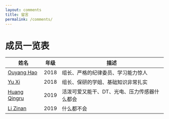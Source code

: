 ```yaml
---
layout: comments
title: 留言
permalink: /comments/
---
```


# 成员一览表

| 姓名                                                         | 年级 | 描述                                         |
| ------------------------------------------------------------ | ---- | -------------------------------------------- |
| [Ouyang Hao](https://github.com/Ada2022)                     | 2018 | 组长、严格的纪律委员、学习能力惊人           |
| [Yu Xi](https://github.com/Kiana-YX)                         | 2018 | 组长、保研的学姐、基础知识非常扎实           |
| [Huang Qingru](https://user.qzone.qq.com/2766259464?source=aiostar) | 2019 | 活泼可爱又能干、DT、光电、压力传感器什么都会 |
| [Li Zinan](https://github.com/lizinan)                       | 2019 | 什么都不会                                   |

